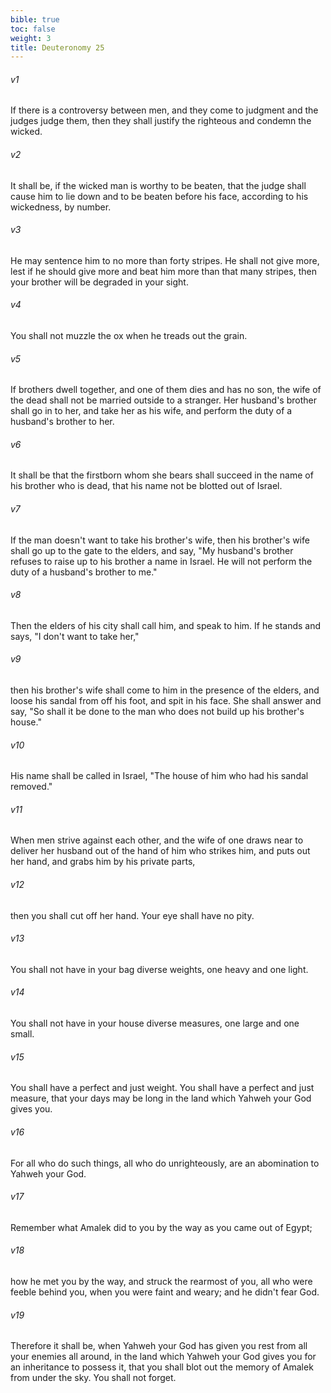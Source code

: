 ```yaml
---
bible: true
toc: false
weight: 3
title: Deuteronomy 25
---
```


###### v1 
If there is a controversy between men, and they come to judgment and the judges judge them, then they shall justify the righteous and condemn the wicked. 

###### v2 
It shall be, if the wicked man is worthy to be beaten, that the judge shall cause him to lie down and to be beaten before his face, according to his wickedness, by number. 

###### v3 
He may sentence him to no more than forty stripes. He shall not give more, lest if he should give more and beat him more than that many stripes, then your brother will be degraded in your sight. 

###### v4 
You shall not muzzle the ox when he treads out the grain. 

###### v5 
If brothers dwell together, and one of them dies and has no son, the wife of the dead shall not be married outside to a stranger. Her husband's brother shall go in to her, and take her as his wife, and perform the duty of a husband's brother to her. 

###### v6 
It shall be that the firstborn whom she bears shall succeed in the name of his brother who is dead, that his name not be blotted out of Israel. 

###### v7 
If the man doesn't want to take his brother's wife, then his brother's wife shall go up to the gate to the elders, and say, "My husband's brother refuses to raise up to his brother a name in Israel. He will not perform the duty of a husband's brother to me." 

###### v8 
Then the elders of his city shall call him, and speak to him. If he stands and says, "I don't want to take her," 

###### v9 
then his brother's wife shall come to him in the presence of the elders, and loose his sandal from off his foot, and spit in his face. She shall answer and say, "So shall it be done to the man who does not build up his brother's house." 

###### v10 
His name shall be called in Israel, "The house of him who had his sandal removed." 

###### v11 
When men strive against each other, and the wife of one draws near to deliver her husband out of the hand of him who strikes him, and puts out her hand, and grabs him by his private parts, 

###### v12 
then you shall cut off her hand. Your eye shall have no pity. 

###### v13 
You shall not have in your bag diverse weights, one heavy and one light. 

###### v14 
You shall not have in your house diverse measures, one large and one small. 

###### v15 
You shall have a perfect and just weight. You shall have a perfect and just measure, that your days may be long in the land which Yahweh your God gives you. 

###### v16 
For all who do such things, all who do unrighteously, are an abomination to Yahweh your God. 

###### v17 
Remember what Amalek did to you by the way as you came out of Egypt; 

###### v18 
how he met you by the way, and struck the rearmost of you, all who were feeble behind you, when you were faint and weary; and he didn't fear God. 

###### v19 
Therefore it shall be, when Yahweh your God has given you rest from all your enemies all around, in the land which Yahweh your God gives you for an inheritance to possess it, that you shall blot out the memory of Amalek from under the sky. You shall not forget.


